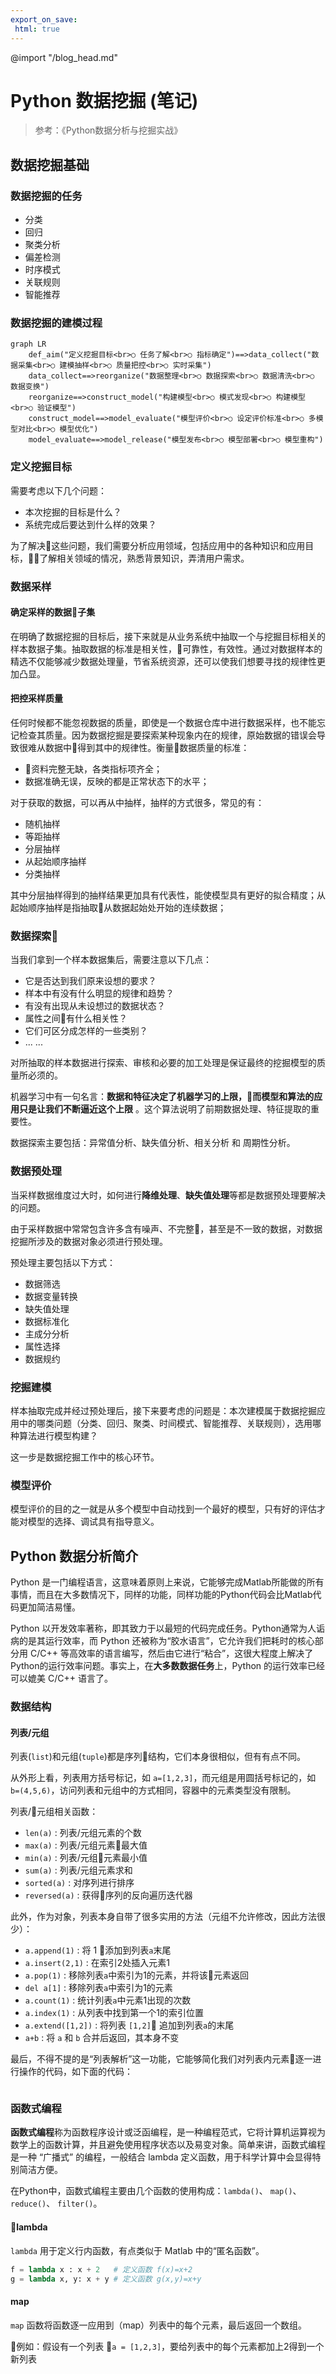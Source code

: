 ```yaml
---
export_on_save:
 html: true
---
```

@import "/blog_head.md"

# Python 数据挖掘 (笔记)

> 参考：《Python数据分析与挖掘实战》

## 数据挖掘基础

### 数据挖掘的任务

- 分类
- 回归
- 聚类分析
- 偏差检测
- 时序模式
- 关联规则
- 智能推荐


### 数据挖掘的建模过程

```mermaid
graph LR
    def_aim("定义挖掘目标<br>○ 任务了解<br>○ 指标确定")==>data_collect("数据采集<br>○ 建模抽样<br>○ 质量把控<br>○ 实时采集")
    data_collect==>reorganize("数据整理<br>○ 数据探索<br>○ 数据清洗<br>○ 数据变换")
    reorganize==>construct_model("构建模型<br>○ 模式发现<br>○ 构建模型<br>○ 验证模型")
    construct_model==>model_evaluate("模型评价<br>○ 设定评价标准<br>○ 多模型对比<br>○ 模型优化")
    model_evaluate==>model_release("模型发布<br>○ 模型部署<br>○ 模型重构")
```

### 定义挖掘目标

需要考虑以下几个问题：
- 本次挖掘的目标是什么？
- 系统完成后要达到什么样的效果？

为了解决这些问题，我们需要分析应用领域，包括应用中的各种知识和应用目标，了解相关领域的情况，熟悉背景知识，弄清用户需求。

### 数据采样

#### 确定采样的数据子集

在明确了数据挖掘的目标后，接下来就是从业务系统中抽取一个与挖掘目标相关的样本数据子集。抽取数据的标准是相关性，可靠性，有效性。通过对数据样本的精选不仅能够减少数据处理量，节省系统资源，还可以使我们想要寻找的规律性更加凸显。

#### 把控采样质量

任何时候都不能忽视数据的质量，即使是一个数据仓库中进行数据采样，也不能忘记检查其质量。因为数据挖掘是要探索某种现象内在的规律，原始数据的错误会导致很难从数据中得到其中的规律性。衡量数据质量的标准：
- 资料完整无缺，各类指标项齐全；
- 数据准确无误，反映的都是正常状态下的水平；

对于获取的数据，可以再从中抽样，抽样的方式很多，常见的有：
- 随机抽样
- 等距抽样
- 分层抽样
- 从起始顺序抽样
- 分类抽样

其中分层抽样得到的抽样结果更加具有代表性，能使模型具有更好的拟合精度；从起始顺序抽样是指抽取从数据起始处开始的连续数据；

### 数据探索

当我们拿到一个样本数据集后，需要注意以下几点：
- 它是否达到我们原来设想的要求？
- 样本中有没有什么明显的规律和趋势？
- 有没有出现从未设想过的数据状态？
- 属性之间有什么相关性？
- 它们可区分成怎样的一些类别？
- ... ...

对所抽取的样本数据进行探索、审核和必要的加工处理是保证最终的挖掘模型的质量所必须的。

机器学习中有一句名言：**数据和特征决定了机器学习的上限，而模型和算法的应用只是让我们不断逼近这个上限** 。这个算法说明了前期数据处理、特征提取的重要性。

数据探索主要包括：异常值分析、缺失值分析、相关分析 和 周期性分析。

### 数据预处理

当采样数据维度过大时，如何进行**降维处理**、**缺失值处理**等都是数据预处理要解决的问题。

由于采样数据中常常包含许多含有噪声、不完整，甚至是不一致的数据，对数据挖掘所涉及的数据对象必须进行预处理。

预处理主要包括以下方式：
- 数据筛选
- 数据变量转换
- 缺失值处理
- 数据标准化
- 主成分分析
- 属性选择
- 数据规约

### 挖掘建模

样本抽取完成并经过预处理后，接下来要考虑的问题是：本次建模属于数据挖掘应用中的哪类问题（分类、回归、聚类、时间模式、智能推荐、关联规则），选用哪种算法进行模型构建？

这一步是数据挖掘工作中的核心环节。

### 模型评价

模型评价的目的之一就是从多个模型中自动找到一个最好的模型，只有好的评估才能对模型的选择、调试具有指导意义。

## Python 数据分析简介

Python 是一门编程语言，这意味着原则上来说，它能够完成Matlab所能做的所有事情，而且在大多数情况下，同样的功能，同样功能的Python代码会比Matlab代码更加简洁易懂。

Python 以开发效率著称，即其致力于以最短的代码完成任务。Python通常为人诟病的是其运行效率，而 Python 还被称为“胶水语言”，它允许我们把耗时的核心部分用 C/C++ 等高效率的语言编写，然后由它进行“粘合”，这很大程度上解决了Python的运行效率问题。事实上，在**大多数数据任务**上，Python 的运行效率已经可以媲美 C/C++ 语言了。

### 数据结构

#### 列表/元组

列表(`list`)和元组(`tuple`)都是序列结构，它们本身很相似，但有有点不同。

从外形上看，列表用方括号标记，如 `a=[1,2,3]`，而元组是用圆括号标记的，如 `b=(4,5,6)`，访问列表和元组中的方式相同，容器中的元素类型没有限制。

列表/元组相关函数：
- `len(a)` : 列表/元组元素的个数
- `max(a)` : 列表/元组元素最大值
- `min(a)` : 列表/元组元素最小值
- `sum(a)` : 列表/元组元素求和
- `sorted(a)` : 对序列进行排序
- `reversed(a)` : 获得序列的反向遍历迭代器

此外，作为对象，列表本身自带了很多实用的方法（元组不允许修改，因此方法很少）：

- `a.append(1)` : 将 1 添加到列表`a`末尾
- `a.insert(2,1)` : 在索引2处插入元素1
- `a.pop(1)` : 移除列表`a`中索引为1的元素，并将该元素返回
- `del a[1]` : 移除列表`a`中索引为1的元素
- `a.count(1)` : 统计列表`a`中元素1出现的次数
- `a.index(1)` : 从列表中找到第一个1的索引位置
- `a.extend([1,2])` : 将列表 `[1,2]` 追加到列表`a`的末尾
- `a+b` : 将 `a` 和 `b` 合并后返回，其本身不变

最后，不得不提的是“列表解析”这一功能，它能够简化我们对列表内元素逐一进行操作的代码，如下面的代码：
```python

```

### 函数式编程

**函数式编程**称为函数程序设计或泛函编程，是一种编程范式，它将计算机运算视为数学上的函数计算，并且避免使用程序状态以及易变对象。简单来讲，函数式编程是一种 “广播式” 的编程，一般结合 lambda 定义函数，用于科学计算中会显得特别简洁方便。

在Python中，函数式编程主要由几个函数的使用构成：`lambda()`、 `map()`、 `reduce()`、 `filter()`。

#### lambda

`lambda` 用于定义行内函数，有点类似于 Matlab 中的“匿名函数”。
```python
f = lambda x : x + 2   # 定义函数 f(x)=x+2
g = lambda x, y: x + y # 定义函数 g(x,y)=x+y
```

#### map

`map` 函数将函数逐一应用到（map）列表中的每个元素，最后返回一个数组。

例如：假设有一个列表 `a = [1,2,3]`，要给列表中的每个元素都加上2得到一个新列表 





